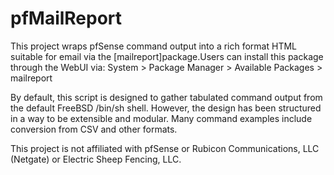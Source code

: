 # pfMailReport
This project wraps pfSense command output into a rich format HTML suitable for email via the [mailreport]package.Users can install this package through the WebUI via:
System > Package Manager > Available Packages > mailreport

By default, this script is designed to gather tabulated command output from the default FreeBSD /bin/sh shell. However, the design has been structured in a way to be extensible and modular. Many command examples include conversion from CSV and other formats.

This project is not affiliated with pfSense or Rubicon Communications, LLC (Netgate) or Electric Sheep Fencing, LLC.
